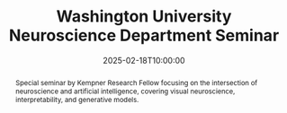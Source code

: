 ---
title: Washington University Neuroscience Department Seminar

event: Washington University Neuroscience Department Special Seminar
event_url: https://neuroscience.wustl.edu/events/

location: Neuroscience Research Building Auditorium
address:
  street: 4370 Duncan Avenue
  city: St. Louis
  region: MO
  postcode: '63110'
  country: United States

summary: Special seminar on neuro AI, visual neuroscience, interpretability and generative models
abstract: 'Special seminar by Kempner Research Fellow focusing on the intersection of neuroscience and artificial intelligence, covering visual neuroscience, interpretability, and generative models.'

# Talk start and end times.
date: '2025-02-18T10:00:00'
date_end: '2025-02-18T11:00:00'
all_day: false

# Schedule page publish date (NOT talk date).
publishDate: '2025-08-08'

authors:
  - admin

tags: [Neuroscience, Seminar, NeuroAI, Visual Neuroscience, Generative Models]

# Is this a featured talk? (true/false)
featured: false

# Links to recording and related content
links:
  - name: "Seminar Recording"
    url: "#"
    icon: video
    icon_pack: fas
  
slides: ""

---